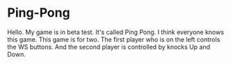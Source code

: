 # Ping-Pong
Hello. 
My game is in beta test. It's called Ping Pong. 
I think everyone knows this game. This game is for two. 
The first player who is on the left controls the WS buttons. And the second player is controlled by knocks Up and Down.
